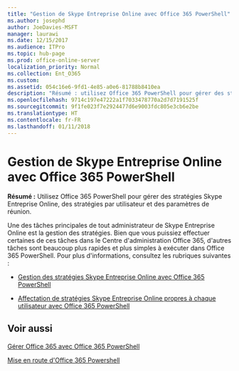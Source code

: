 ```yaml
---
title: "Gestion de Skype Entreprise Online avec Office 365 PowerShell"
ms.author: josephd
author: JoeDavies-MSFT
manager: laurawi
ms.date: 12/15/2017
ms.audience: ITPro
ms.topic: hub-page
ms.prod: office-online-server
localization_priority: Normal
ms.collection: Ent_O365
ms.custom: 
ms.assetid: 054c16e6-9fd1-4e85-a0e6-81788b8410ea
description: "Résumé : utilisez Office 365 PowerShell pour gérer des stratégies Skype Entreprise Online, des stratégies par utilisateur et des paramètres de réunion."
ms.openlocfilehash: 9714c197e47222a1f7033478770a2d7d7191525f
ms.sourcegitcommit: 9f1fe023f7e2924477d6e9003fdc805e3cb6e2be
ms.translationtype: HT
ms.contentlocale: fr-FR
ms.lasthandoff: 01/11/2018
---
```

# <a name="manage-skype-for-business-online-with-office-365-powershell"></a>Gestion de Skype Entreprise Online avec Office 365 PowerShell

 **Résumé :** Utilisez Office 365 PowerShell pour gérer des stratégies Skype Entreprise Online, des stratégies par utilisateur et des paramètres de réunion.
  
Une des tâches principales de tout administrateur de Skype Entreprise Online est la gestion des stratégies. Bien que vous puissiez effectuer certaines de ces tâches dans le Centre d'administration Office 365, d'autres tâches sont beaucoup plus rapides et plus simples à exécuter dans Office 365 PowerShell. Pour plus d'informations, consultez les rubriques suivantes :
  
- [Gestion des stratégies Skype Entreprise Online avec Office 365 PowerShell](manage-skype-for-business-online-policies-with-office-365-powershell.md)
    
- [Affectation de stratégies Skype Entreprise Online propres à chaque utilisateur avec Office 365 PowerShell](assign-per-user-skype-for-business-online-policies-with-office-365-powershell.md)
    
## <a name="see-also"></a>Voir aussi

#### 

[Gérer Office 365 avec Office 365 PowerShell](manage-office-365-with-office-365-powershell.md)
  
[Mise en route d'Office 365 Powershell](getting-started-with-office-365-powershell.md)

